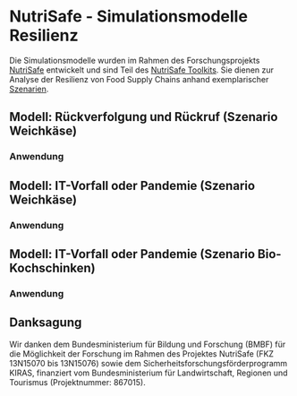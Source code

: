 # NutriSafe - Simulationsmodelle Resilienz

Die Simulationsmodelle wurden im Rahmen des Forschungsprojekts [NutriSafe](https://nutrisafe.de) entwickelt und sind Teil des [NutriSafe Toolkits](https://nutrisafe.de/toolkit). Sie dienen zur Analyse der Resilienz von Food Supply Chains anhand exemplarischer [Szenarien](TODO).

## Modell: Rückverfolgung und Rückruf (Szenario Weichkäse)

### Anwendung

## Modell: IT-Vorfall oder Pandemie (Szenario Weichkäse)

### Anwendung

## Modell: IT-Vorfall oder Pandemie (Szenario Bio-Kochschinken)

### Anwendung

## Danksagung
Wir danken dem Bundesministerium für Bildung und Forschung (BMBF) für die Möglichkeit der Forschung im Rahmen des Projektes NutriSafe (FKZ 13N15070 bis 13N15076) sowie dem Sicherheitsforschungsförderprogramm KIRAS, finanziert vom Bundesministerium für Landwirtschaft, Regionen und Tourismus (Projektnummer: 867015).
